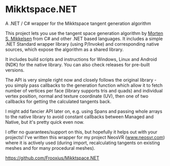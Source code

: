 # Mikktspace.NET
A .NET / C# wrapper for the Mikktspace tangent generation algorithm

This project lets you use the tangent space generation algorithm by [Morten S. Mikkelsen](https://mmikkelsen3d.blogspot.com/) from C# and other .NET based languages.
It includes a simple .NET Standard wrapper library (using P/Invoke) and corresponding native sources, which expose the algorithm as a shared library.

It includes build scripts and instructions for Windows, Linux and Android (NDK) for the native library.  You can also check releases for pre-built versions.

The API is very simple right now and closely follows the original library - you simply pass callbacks to the generation function which allow it to fetch number of vertices per face (library supports tris and quads) and individual vertex position, normal and texture coordinate (UV), then one of two callbacks for getting the calculated tangents back.

I might add fancier API later on, e.g. using Spans and passing whole arrays to the native library to avoid constant callbacks between Managed and Native, but it's pretty quick even now.

I offer no guarantees/support on this, but hopefully it helps out with your projects! I've written this wrapper for my project NeosVR (www.neosvr.com) where it is actively used (during import, recalculating tangents on existing meshes and for many procedural meshes).

https://github.com/Frooxius/Mikktspace.NET